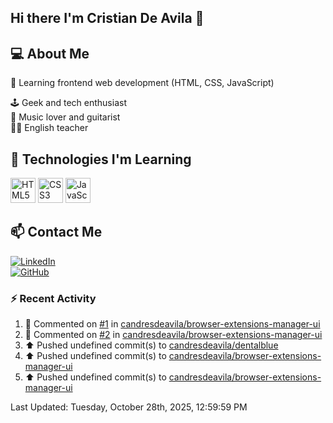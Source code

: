 ## Hi there I'm Cristian De Avila 👋

## 💻 About Me  
🎯 Learning frontend web development (HTML, CSS, JavaScript) 

🕹️ Geek and tech enthusiast   
🎸 Music lover and guitarist  
🧑‍🏫 English teacher  

## 🚀 Technologies I'm Learning  
<p align="left">
  <img src="https://cdn.jsdelivr.net/gh/devicons/devicon/icons/html5/html5-original.svg" alt="HTML5" width="40" height="40"/>
  <img src="https://cdn.jsdelivr.net/gh/devicons/devicon/icons/css3/css3-original.svg" alt="CSS3" width="40" height="40"/>
  <img src="https://cdn.jsdelivr.net/gh/devicons/devicon/icons/javascript/javascript-original.svg" alt="JavaScript" width="40" height="40"/>
</p>

## 📫 Contact Me  
[![LinkedIn](https://img.shields.io/badge/LinkedIn-0077B5?style=for-the-badge&logo=linkedin&logoColor=white)](https://www.linkedin.com/in/cristiandeavilacd/)  
[![GitHub](https://img.shields.io/badge/GitHub-181717?style=for-the-badge&logo=github&logoColor=white)](https://github.com/candresdeavila)  

### :zap: Recent Activity
<!--RECENT_ACTIVITY:start-->
1. 💬 Commented on [#1](https://github.com/candresdeavila/browser-extensions-manager-ui/issues/1#issuecomment-3453458776) in [candresdeavila/browser-extensions-manager-ui](https://github.com/candresdeavila/browser-extensions-manager-ui)<br>
2. 💬 Commented on [#2](https://github.com/candresdeavila/browser-extensions-manager-ui/issues/2#issuecomment-3453455405) in [candresdeavila/browser-extensions-manager-ui](https://github.com/candresdeavila/browser-extensions-manager-ui)<br>
3. ⬆️ Pushed undefined commit(s) to [candresdeavila/dentalblue](https://github.com/candresdeavila/dentalblue)<br>
4. ⬆️ Pushed undefined commit(s) to [candresdeavila/browser-extensions-manager-ui](https://github.com/candresdeavila/browser-extensions-manager-ui)<br>
5. ⬆️ Pushed undefined commit(s) to [candresdeavila/browser-extensions-manager-ui](https://github.com/candresdeavila/browser-extensions-manager-ui)<br>
<!--RECENT_ACTIVITY:end-->
<!--RECENT_ACTIVITY:last_update-->
Last Updated: Tuesday, October 28th, 2025, 12:59:59 PM
<!--RECENT_ACTIVITY:last_update_end-->
